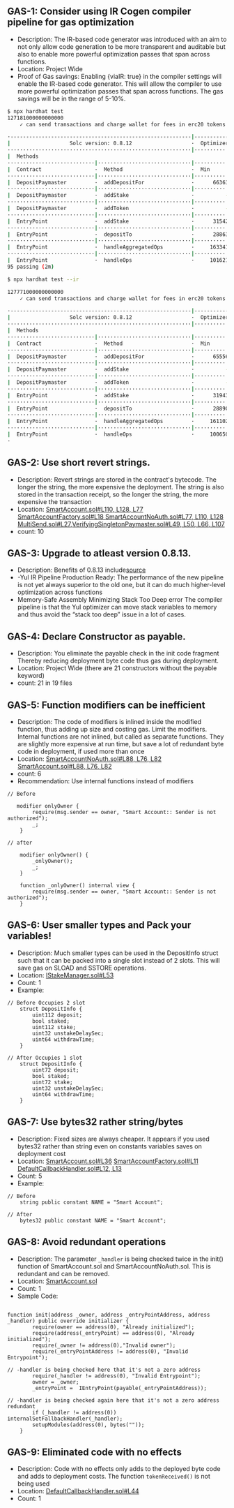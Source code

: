 ## GAS-1: Consider using IR Cogen compiler pipeline for gas optimization
- Description: The IR-based code generator was introduced with an aim to not only allow code generation to be more transparent and auditable but also to enable more powerful optimization passes that span across functions.
- Location: Project Wide
- Proof of Gas savings: Enabling {viaIR: true} in the compiler settings will enable the IR-based code generator. This will allow the compiler to use more powerful optimization passes that span across functions. The gas savings will be in the range of 5-10%.

```bash
$ npx hardhat test
127181000000000000
    ✓ can send transactions and charge wallet for fees in erc20 tokens

·----------------------------------------------------------|---------------------------|-------------|-----------------------------·
|                   Solc version: 0.8.12                   ·  Optimizer enabled: true  ·  Runs: 200  ·  Block limit: 30000000 gas  │
···························································|···························|·············|······························
|  Methods                                                                                                                         │
····························|······························|·············|·············|·············|···············|··············
|  Contract                 ·  Method                      ·  Min        ·  Max        ·  Avg        ·  # calls      ·  usd (avg)  │
····························|······························|·············|·············|·············|···············|··············
|  DepositPaymaster         ·  addDepositFor               ·      66363  ·      83415  ·      72051  ·            3  ·          -  │
····························|······························|·············|·············|·············|···············|··············
|  DepositPaymaster         ·  addStake                    ·          -  ·          -  ·      82651  ·            1  ·          -  │
····························|······························|·············|·············|·············|···············|··············
|  DepositPaymaster         ·  addToken                    ·          -  ·          -  ·      46832  ·            1  ·          -  │
····························|······························|·············|·············|·············|···············|··············
|  EntryPoint               ·  addStake                    ·      31542  ·      68542  ·      44809  ·            3  ·          -  │
····························|······························|·············|·············|·············|···············|··············
|  EntryPoint               ·  depositTo                   ·      28863  ·      45963  ·      40259  ·            3  ·          -  │
····························|······························|·············|·············|·············|···············|··············
|  EntryPoint               ·  handleAggregatedOps         ·     163341  ·     345337  ·     245824  ·            6  ·          -  │
····························|······························|·············|·············|·············|···············|··············
|  EntryPoint               ·  handleOps                   ·     101621  ·     507653  ·     256367  ·           28  ·          -  │
95 passing (2m)

```

```bash
$ npx hardhat test --ir

127771000000000000
    ✓ can send transactions and charge wallet for fees in erc20 tokens

·----------------------------------------------------------|---------------------------|-------------|-----------------------------·
|                   Solc version: 0.8.12                   ·  Optimizer enabled: true  ·  Runs: 200  ·  Block limit: 30000000 gas  │
···························································|···························|·············|······························
|  Methods                                                                                                                         │
····························|······························|·············|·············|·············|···············|··············
|  Contract                 ·  Method                      ·  Min        ·  Max        ·  Avg        ·  # calls      ·  usd (avg)  │
····························|······························|·············|·············|·············|···············|··············
|  DepositPaymaster         ·  addDepositFor               ·      65556  ·      82596  ·      71236  ·            3  ·          -  │
····························|······························|·············|·············|·············|···············|··············
|  DepositPaymaster         ·  addStake                    ·          -  ·          -  ·      83106  ·            1  ·          -  │
····························|······························|·············|·············|·············|···············|··············
|  DepositPaymaster         ·  addToken                    ·          -  ·          -  ·      46818  ·            1  ·          -  │
····························|······························|·············|·············|·············|···············|··············
|  EntryPoint               ·  addStake                    ·      31943  ·      68943  ·      45210  ·            3  ·          -  │
····························|······························|·············|·············|·············|···············|··············
|  EntryPoint               ·  depositTo                   ·      28890  ·      45990  ·      40286  ·            3  ·          -  │
····························|······························|·············|·············|·············|···············|··············
|  EntryPoint               ·  handleAggregatedOps         ·     161102  ·     296898  ·     225707  ·            6  ·          -  │
····························|······························|·············|·············|·············|···············|··············
|  EntryPoint               ·  handleOps                   ·     100650  ·     406034  ·     212334  ·           28  ·          -  │
·
```


## GAS-2: Use short revert strings.
- Description: Revert strings are stored in the contract's bytecode. The longer the string, the more expensive the deployment. The string is also stored in the transaction receipt, so the longer the string, the more expensive the transaction
- Location: [SmartAccount.sol#L110, L128, L77](https://github.com/code-423n4/2023-01-biconomy/blob/main/scw-contracts/contracts/smart-contract-wallet/SmartAccount.sol#L110) [SmartAccountFactory.sol#L18 ](https://github.com/code-423n4/2023-01-biconomy/blob/main/scw-contracts/contracts/smart-contract-wallet/SmartAccountFactory.sol#L18) [SmartAccountNoAuth.sol#L77, L110, L128](https://github.com/code-423n4/2023-01-biconomy/blob/main/scw-contracts/contracts/smart-contract-wallet/SmartAccountNoAuth.sol#L77) [MultiSend.sol#L27](https://github.com/code-423n4/2023-01-biconomy/blob/main/scw-contracts/contracts/smart-contract-wallet/libs/MultiSend.sol#L27),[VerifyingSingletonPaymaster.sol#L49, L50, L66, L107](https://github.com/code-423n4/2023-01-biconomy/blob/main/scw-contracts/contracts/smart-contract-wallet/paymasters/verifying/singleton/VerifyingSingletonPaymaster.sol#L49)
- count: 10

## GAS-3: Upgrade to atleast version 0.8.13.
- Description: Benefits of 0.8.13 include[source](https://blog.soliditylang.org/2021/10/18/solidity-v0.8.13-release-announcement/)
- -Yul IR Pipeline Production Ready: The performance of the new pipeline is not yet always superior to the old one, but it can do much higher-level optimization across functions
-  Memory-Safe Assembly Minimizing Stack Too Deep error The compiler pipeline is that the Yul optimizer can move stack variables to memory and thus avoid the “stack too deep” issue in a lot of cases.

## GAS-4: Declare Constructor as payable.
- Description: You eliminate the payable check in the init code fragment Thereby reducing deployment byte code thus gas during deployment.
- Location: Project Wide (there are 21 constructors without the payable keyword)
- count: 21 in 19 files

## GAS-5: Function modifiers can be inefficient
- Description: The code of modifiers is inlined inside the modified function, thus adding up size and costing gas. Limit the modifiers. Internal functions are not inlined, but called as separate functions. They are slightly more expensive at run time, but save a lot of redundant byte code in deployment, if used more than once
- Location: [SmartAccountNoAuth.sol#L88, L76, L82 ](https://github.com/code-423n4/2023-01-biconomy/blob/main/scw-contracts/contracts/smart-contract-wallet/SmartAccountNoAuth.sol#L88)[SmartAccount.sol#L88, L76, L82 ](https://github.com/code-423n4/2023-01-biconomy/blob/main/scw-contracts/contracts/smart-contract-wallet/SmartAccountNoAuth.sol#L88)
- count: 6
- Recommendation: Use internal functions instead of modifiers
```solidity
// Before

   modifier onlyOwner {
        require(msg.sender == owner, "Smart Account:: Sender is not authorized");
        _;
    }
```
```solidity
// after

    modifier onlyOwner() {
        _onlyOwner();
        _;
    }

    function _onlyOwner() internal view {
        require(msg.sender == owner, "Smart Account:: Sender is not authorized");
    }
```
## GAS-6: User smaller types and Pack your variables!
- Description: Much smaller types can be used in the DepositInfo struct such that it can be packed into a single slot instead of 2 slots. This will save gas on SLOAD and SSTORE operations.
- Location: [IStakeManager.sol#L53](https://github.com/code-423n4/2023-01-biconomy/blob/main/scw-contracts/contracts/smart-contract-wallet/aa-4337/interfaces/IStakeManager.sol#L53)
- Count: 1
- Example: 
```solidity
// Before Occupies 2 slot
    struct DepositInfo {
        uint112 deposit;
        bool staked;
        uint112 stake;
        uint32 unstakeDelaySec;
        uint64 withdrawTime;
    }
```
```solidity
// After Occupies 1 slot
    struct DepositInfo {
        uint72 deposit;
        bool staked;
        uint72 stake;
        uint32 unstakeDelaySec;
        uint64 withdrawTime;
    }
```
## GAS-7: Use bytes32 rather string/bytes
- Description: Fixed sizes are always cheaper. It appears if you used bytes32 rather than string even on constants variables saves on deployment cost
- Location: [SmartAccount.sol#L36](https://github.com/code-423n4/2023-01-biconomy/blob/main/scw-contracts/contracts/smart-contract-wallet/SmartAccount.sol#L36)  [SmartAccountFactory.sol#L11](https://github.com/code-423n4/2023-01-biconomy/blob/main/scw-contracts/contracts/smart-contract-wallet/SmartAccountFactory.sol#L11) [DefaultCallbackHandler.sol#L12, L13](https://github.com/code-423n4/2023-01-biconomy/blob/main/scw-contracts/contracts/smart-contract-wallet/handler/DefaultCallbackHandler.sol#L12)
- Count: 5 
- Example: 
```solidity
// Before
    string public constant NAME = "Smart Account";
```
```solidity
// After
    bytes32 public constant NAME = "Smart Account";
```
## GAS-8: Avoid redundant operations
- Description: The parameter `_handler` is being checked twice in the init() function of SmartAccount.sol and SmartAccountNoAuth.sol. This is redundant and can be removed. 
- Location: [SmartAccount.sol](https://github.com/code-423n4/2023-01-biconomy/blob/main/scw-contracts/contracts/smart-contract-wallet/SmartAccount.sol#L166)
- Count: 1
- Sample Code:
```solidity

function init(address _owner, address _entryPointAddress, address _handler) public override initializer { 
        require(owner == address(0), "Already initialized");
        require(address(_entryPoint) == address(0), "Already initialized");
        require(_owner != address(0),"Invalid owner");
        require(_entryPointAddress != address(0), "Invalid Entrypoint");

// -handler is being checked here that it's not a zero address
        require(_handler != address(0), "Invalid Entrypoint");
        owner = _owner;
        _entryPoint =  IEntryPoint(payable(_entryPointAddress));

// -handler is being checked again here that it's not a zero address redundant
        if (_handler != address(0)) internalSetFallbackHandler(_handler);
        setupModules(address(0), bytes(""));
    }
```
## GAS-9: Eliminated code with no effects
- Description: Code with no effects only adds to the deployed byte code and adds to deployment costs. The function `tokenReceived()` is not being used
- Location: [DefaultCallbackHandler.sol#L44](https://github.com/code-423n4/2023-01-biconomy/blob/main/scw-contracts/contracts/smart-contract-wallet/handler/DefaultCallbackHandler.sol#L44) 
- Count: 1
